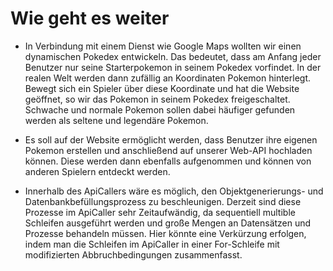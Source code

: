 # Wie geht es weiter
* In Verbindung mit einem Dienst wie Google Maps wollten wir einen dynamischen Pokedex entwickeln. Das bedeutet, dass am Anfang jeder Benutzer nur seine Starterpokemon in seinem Pokedex vorfindet. In der realen Welt werden dann
zufällig an Koordinaten Pokemon hinterlegt. Bewegt sich ein Spieler über diese Koordinate und hat die Website geöffnet, so wir das Pokemon in seinem Pokedex freigeschaltet. Schwache und normale Pokemon sollen dabei häufiger gefunden
werden als seltene und legendäre Pokemon. 

* Es soll auf der Website ermöglicht werden, dass Benutzer ihre eigenen Pokemon erstellen und anschließend auf unserer Web-API hochladen können. Diese werden dann ebenfalls aufgenommen und können von anderen Spielern entdeckt werden.

* Innerhalb des ApiCallers wäre es möglich, den Objektgenerierungs- und Datenbankbefüllungsprozess zu beschleunigen. Derzeit sind diese Prozesse im ApiCaller sehr Zeitaufwändig, da sequentiell multible Schleifen ausgeführt werden und große Mengen an Datensätzen und Prozesse behandeln müssen. Hier könnte eine Verkürzung erfolgen, indem man die Schleifen im ApiCaller in einer For-Schleife mit modifizierten Abbruchbedingungen zusammenfasst.